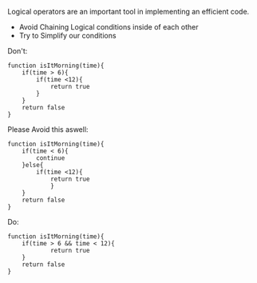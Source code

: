 
Logical operators are an important tool in implementing an efficient code.


- Avoid Chaining Logical conditions inside of each other
- Try to Simplify our conditions 

Don't: 
```
function isItMorning(time){
    if(time > 6){
        if(time <12){
            return true
        }
    }
    return false
}
```

Please Avoid this aswell:
```
function isItMorning(time){
    if(time < 6){
        continue
    }else{
        if(time <12){
            return true
            }
    }
    return false
}
```

Do:
```
function isItMorning(time){
    if(time > 6 && time < 12){
            return true
    }
    return false
}
```